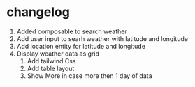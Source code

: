 # changelog

1. Added composable to search weather
2. Add user input to searh weather with latitude and longitude
3. Add location entity for latitude and longitude
4. Display weather data as grid
    1. Add tailwind Css
    2. Add table layout
    3. Show More in case more then 1 day of data
